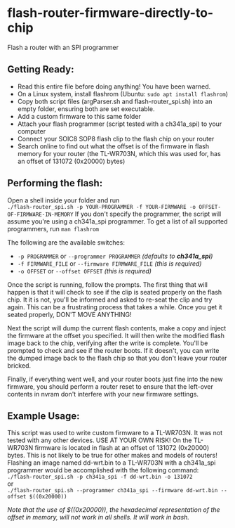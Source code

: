# flash-router-firmware-directly-to-chip
Flash a router with an SPI programmer

Getting Ready:
------------
 * Read this entire file before doing anything! You have been warned.
 * On a Linux system, install flashrom (Ubuntu: `sudo apt install flashrom`)
 * Copy both script files (argParser.sh and flash-router_spi.sh) into an empty folder, ensuring both are set executable.
 * Add a custom firmware to this same folder
 * Attach your flash programmer (script tested with a ch341a_spi) to your computer
 * Connect your SOIC8 SOP8 flash clip to the flash chip on your router
 * Search online to find out what the offset is of the firmware in flash memory for your router (the TL-WR703N, which this was used for, has an offset of 131072 (0x20000) bytes)

Performing the flash:
------------
Open a shell inside your folder and run  
`./flash-router_spi.sh -p YOUR-PROGRAMMER -f YOUR-FIRMWARE -o OFFSET-OF-FIRMWARE-IN-MEMORY`
If you don't specify the programmer, the script will assume you're using a ch341a_spi programmer. To get a list of all supported programmers, run `man flashrom`

The following are the available switches:
 * `-p PROGRAMMER` or `--programmer PROGRAMMER`        *(defaults to **ch341a_spi**)*
 * `-f FIRMWARE_FILE` or `--firmware FIRMWARE_FILE`    *(this is required)*
 * `-o OFFSET` or `--offset OFFSET`                    *(this is required)*

Once the script is running, follow the prompts. The first thing that will happen is that it will check to see if the clip is seated properly on the flash chip. It it is not, you'll be informed and asked to re-seat the clip and try again. This can be a frustrating process that takes a while. Once you get it seated properly, DON'T MOVE ANYTHING!

Next the script will dump the current flash contents, make a copy and inject the firmware at the offset you specified. It will then write the modified flash image back to the chip, verifying after the write is complete. You'll be prompted to check and see if the router boots. If it doesn't, you can write the dumped image back to the flash chip so that you don't leave your router bricked.

Finally, if everything went well, and your router boots just fine into the new firmware, you should perform a router reset to ensure that the left-over contents in nvram don't interfere with your new firmware settings.

Example Usage:
-----
This script was used to write custom firmware to a TL-WR703N. It was not tested with any other devices. USE AT YOUR OWN RISK! On the TL-WR703N firmware is located in flash at an offset of 131072 (0x20000) bytes. This is not likely to be true for other makes and models of routers!
Flashing an image named dd-wrt.bin to a TL-WR703N with a ch341a_spi programmer would be accomplished with the following command:  
`./flash-router_spi.sh -p ch341a_spi -f dd-wrt.bin -o 131072`  
or  
`./flash-router_spi.sh --programmer ch341a_spi --firmware dd-wrt.bin --offset $((0x20000))`

*Note that the use of $((0x20000)), the hexadecimal representation of the offset in memory, will not work in all shells. It will work in bash.*
